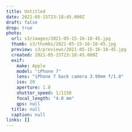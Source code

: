 ```yaml
---
title: Untitled
date: 2021-05-15T23:18:45.000Z
draft: false
drop: true
photo:
  url: s3/images/2021-05-15-16-18-45.jpg
  thumb: s3/thumbs/2021-05-15-16-18-45.jpg
  preview: s3/previews/2021-05-15-16-18-45.jpg
  created: 2021-05-15T23:18:45.000Z
  exif:
    make: Apple
    model: "iPhone 7"
    lens: "iPhone 7 back camera 3.99mm f/1.8"
    iso: 20
    aperture: 1.8
    shutter_speed: 1/1150
    focal_length: "4.0 mm"
    gps: null
  title: null
  caption: null
links: []
---
```

